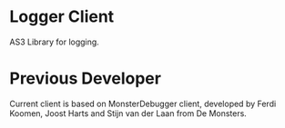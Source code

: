 # Logger Client
AS3 Library for logging.

# Previous Developer
Current client is based on MonsterDebugger client, developed by Ferdi Koomen, Joost Harts and Stijn van der Laan from De Monsters.
